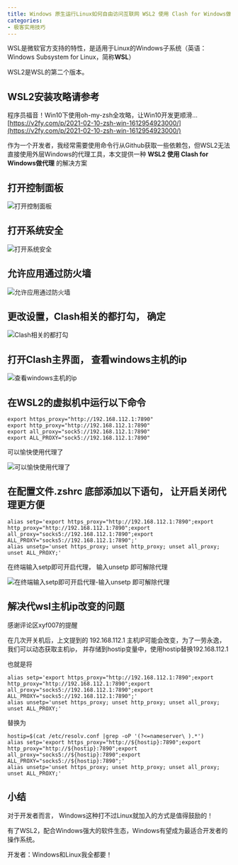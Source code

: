 ```yaml
---
title: Windows 原生运行Linux如何自由访问互联网 WSL2 使用 Clash for Windows做代理
categories:
- 极客实用技巧
---
```






WSL是微软官方支持的特性，是适用于Linux的Windows子系统（英语：Windows Subsystem for Linux，简称**WSL**）

WSL2是WSL的第二个版本。

## WSL2安装攻略请参考 

程序员福音！Win10下使用oh-my-zsh全攻略，让Win10开发更顺滑… [https://v2fy.com/p/2021-02-10-zsh-win-1612954923000/](https://v2fy.com/p/2021-02-10-zsh-win-1612954923000/)


作为一个开发者，我经常需要使用命令行从Github获取一些依赖包，但WSL2无法直接使用外层Windows的代理工具，本文提供一种  **WSL2 使用 Clash for Windows做代理** 的解决方案

## 打开控制面板

![打开控制面板](https://cdn.fangyuanxiaozhan.com/assets/1632442185053e4mtC3eZ.png)

## 打开系统安全

![打开系统安全](https://cdn.fangyuanxiaozhan.com/assets/163244218504514Pcz6st.png)


## 允许应用通过防火墙


![允许应用通过防火墙](https://cdn.fangyuanxiaozhan.com/assets/1632442185764pm8CetWE.png)


## 更改设置，Clash相关的都打勾， 确定

![Clash相关的都打勾](https://cdn.fangyuanxiaozhan.com/assets/16324421860116HXezCif.png)


## 打开Clash主界面， 查看windows主机的ip


![查看windows主机的ip](https://cdn.fangyuanxiaozhan.com/assets/1632442186116PeA8WF67.png)


## 在WSL2的虚拟机中运行以下命令


```
export https_proxy="http://192.168.112.1:7890"
export http_proxy="http://192.168.112.1:7890"
export all_proxy="sock5://192.168.112.1:7890"
export ALL_PROXY="sock5://192.168.112.1:7890"
```

可以愉快使用代理了

![可以愉快使用代理了](https://cdn.fangyuanxiaozhan.com/assets/1632442186221pN5ZXa0d.png)


## 在配置文件.zshrc 底部添加以下语句， 让开启关闭代理更方便

```
alias setp='export https_proxy="http://192.168.112.1:7890";export http_proxy="http://192.168.112.1:7890";export all_proxy="socks5://192.168.112.1:7890";export ALL_PROXY="socks5://192.168.112.1:7890";'
alias unsetp='unset https_proxy; unset http_proxy; unset all_proxy; unset ALL_PROXY;'
```
在终端输入setp即可开启代理， 输入unsetp 即可解除代理

![在终端输入setp即可开启代理-输入unsetp 即可解除代理](https://cdn.fangyuanxiaozhan.com/assets/1632442186341Shx3SRaN.png)



## 解决代wsl主机ip改变的问题


感谢评论区xyf007的提醒

在几次开关机后，上文提到的 192.168.112.1 主机IP可能会改变，为了一劳永逸，我们可以动态获取主机ip， 并存储到hostip变量中，使用hostip替换192.168.112.1


也就是将
```
alias setp='export https_proxy="http://192.168.112.1:7890";export http_proxy="http://192.168.112.1:7890";export all_proxy="socks5://192.168.112.1:7890";export ALL_PROXY="socks5://192.168.112.1:7890";'
alias unsetp='unset https_proxy; unset http_proxy; unset all_proxy; unset ALL_PROXY;'
```

替换为

```
hostip=$(cat /etc/resolv.conf |grep -oP '(?<=nameserver\ ).*')
alias setp='export https_proxy="http://${hostip}:7890";export http_proxy="http://${hostip}:7890";export all_proxy="socks5://${hostip}:7890";export ALL_PROXY="socks5://${hostip}:7890";'
alias unsetp='unset https_proxy; unset http_proxy; unset all_proxy; unset ALL_PROXY;'
```





## 小结

对于开发者而言， Windows这种打不过Linux就加入的方式是值得鼓励的！

有了WSL2，配合Windows强大的软件生态，Windows有望成为最适合开发者的操作系统。

开发者：Windows和Linux我全都要！






